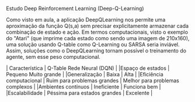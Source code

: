 Estudo Deep Reinforcement Learning (Deep-Q-Learning)

Como visto em aula, a aplicação DeepQLearning nos permite uma aproximação da função Q(s,a) sem precisar explicitamente armazenar cada combinação de estado e ação. Em termos computacionais, visto o exemplo do "Atari" (que imprime cada estado como sendo uma imagem de 210x160), uma solução usando Q-table como Q-Learning ou SARSA seria inviável. Assim, soluções como o DeepQLearning tornam possível o treinamento do agente, sem esse peso computacional.


| Característica |	Q-Table	Rede Neural (DQN) |
|Espaço de estados |	Pequeno	Muito grande |
|Generalização |	Baixa |	Alta |
|Eficiência computacional |	Ruim para problemas grandes	| Melhor para problemas complexos |
|Ambientes contínuos	| Ineficiente	| Funciona bem |
|Escalabilidade	| Péssima para estados grandes |	Excelente |